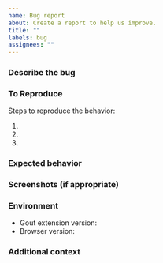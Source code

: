 ```yaml
---
name: Bug report
about: Create a report to help us improve.
title: ""
labels: bug
assignees: ""
---
```


### Describe the bug

<!-- A clear and concise description of what the bug is. -->

### To Reproduce

Steps to reproduce the behavior:

1. <!-- Use widget `{ "...": "..." }` -->
2. <!-- Open dashboard. -->
3. <!-- ... -->

### Expected behavior

<!-- A clear and concise description of what you expected to happen. -->

### Screenshots (if appropriate)

<!-- If applicable, add screenshots to help explain your problem. -->

### Environment

- Gout extension version<!-- e.g. 0.13.0 -->:
- Browser version<!-- e.g. Chrome 130.0.6723.91, Firefox 132.0 -->:

### Additional context

<!-- Add any other context about the problem here. -->
